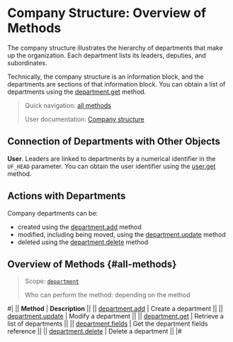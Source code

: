 # Company Structure: Overview of Methods

The company structure illustrates the hierarchy of departments that make up the organization. Each department lists its leaders, deputies, and subordinates.

Technically, the company structure is an information block, and the departments are sections of that information block. You can obtain a list of departments using the [department.get](department-get.md) method.

> Quick navigation: [all methods](#all-methods) 
>
> User documentation: [Company structure](https://helpdesk.bitrix24.com/open/18082492/)

## Connection of Departments with Other Objects

**User**. Leaders are linked to departments by a numerical identifier in the `UF_HEAD` parameter. You can obtain the user identifier using the [user.get](../user/user-get.md) method.

## Actions with Departments

Company departments can be:

- created using the [department.add](department-add.md) method
- modified, including being moved, using the [department.update](department-update.md) method
- deleted using the [department.delete](department-delete.md) method

## Overview of Methods {#all-methods}

> Scope: [`department`](../scopes/permissions.md)
>
> Who can perform the method: depending on the method

#|
|| **Method** | **Description** ||
|| [department.add](department-add.md) | Create a department ||
|| [department.update](department-update.md) | Modify a department ||
|| [department.get](department-get.md) | Retrieve a list of departments ||
|| [department.fields](department-fields.md) | Get the department fields reference ||
|| [department.delete](department-delete.md) | Delete a department ||
|#